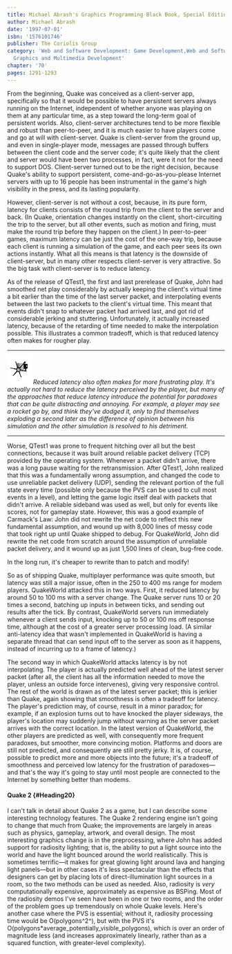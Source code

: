 ```yaml
---
title: Michael Abrash's Graphics Programming Black Book, Special Edition
author: Michael Abrash
date: '1997-07-01'
isbn: '1576101746'
publisher: The Coriolis Group
category: 'Web and Software Development: Game Development,Web and Software Development:
  Graphics and Multimedia Development'
chapter: '70'
pages: 1291-1293
---
```


From the beginning, Quake was conceived as a client-server app,
specifically so that it would be possible to have persistent servers
always running on the Internet, independent of whether anyone was
playing on them at any particular time, as a step toward the long-term
goal of persistent worlds. Also, client-server architectures tend to be
more flexible and robust than peer-to-peer, and it is much easier to
have players come and go at will with client-server. Quake is
client-server from the ground up, and even in single-player mode,
messages are passed through buffers between the client code and the
server code; it's quite likely that the client and server would have
been two processes, in fact, were it not for the need to support DOS.
Client-server turned out to be the right decision, because Quake's
ability to support persistent, come-and-go-as-you-please Internet
servers with up to 16 people has been instrumental in the game's high
visibility in the press, and its lasting popularity.

However, client-server is not without a cost, because, in its pure form,
latency for clients consists of the round trip from the client to the
server and back. (In Quake, orientation changes instantly on the client,
short-circuiting the trip to the server, but all other events, such as
motion and firing, must make the round trip before they happen on the
client.) In peer-to-peer games, maximum latency can be just the cost of
the one-way trip, because each client is running a simulation of the
game, and each peer sees its own actions instantly. What all this means
is that latency is the downside of client-server, but in many other
respects client-server is very attractive. So the big task with
client-server is to reduce latency.

As of the release of QTest1, the first and last prerelease of Quake,
John had smoothed net play considerably by actually keeping the client's
virtual time a bit earlier than the time of the last server packet, and
interpolating events between the last two packets to the client's
virtual time. This meant that events didn't snap to whatever packet had
arrived last, and got rid of considerable jerking and stuttering.
Unfortunately, it actually increased latency, because of the retarding
of time needed to make the interpolation possible. This illustrates a
common tradeoff, which is that reduced latency often makes for rougher
play.

  ------------------- -------------------------------------------------------------------------------------------------------------------------------------------------------------------------------------------------------------------------------------------------------------------------------------------------------------------------------------------------------------------------------------------------------------------------------------------------------------------------------------------------------------
  ![](images/i.jpg)   *Reduced latency also often makes for more frustrating play. It's actually not hard to reduce the latency perceived by the player, but many of the approaches that reduce latency introduce the potential for paradoxes that can be quite distracting and annoying. For example, a player may see a rocket go by, and think they've dodged it, only to find themselves exploding a second later as the difference of opinion between his simulation and the other simulation is resolved to his detriment.*
  ------------------- -------------------------------------------------------------------------------------------------------------------------------------------------------------------------------------------------------------------------------------------------------------------------------------------------------------------------------------------------------------------------------------------------------------------------------------------------------------------------------------------------------------

Worse, QTest1 was prone to frequent hitching over all but the best
connections, because it was built around reliable packet delivery (TCP)
provided by the operating system. Whenever a packet didn't arrive, there
was a long pause waiting for the retransmission. After QTest1, John
realized that this was a fundamentally wrong assumption, and changed the
code to use unreliable packet delivery (UDP), sending the relevant
portion of the full state every time (possible only because the PVS can
be used to cull most events in a level), and letting the game logic
itself deal with packets that didn't arrive. A reliable sideband was
used as well, but only for events like scores, not for gameplay state.
However, this was a good example of Carmack's Law: John did not rewrite
the net code to reflect this new fundamental assumption, and wound up
with 8,000 lines of messy code that took right up until Quake shipped to
debug. For QuakeWorld, John did rewrite the net code from scratch around
the assumption of unreliable packet delivery, and it wound up as just
1,500 lines of clean, bug-free code.

In the long run, it's cheaper to rewrite than to patch and modify!

So as of shipping Quake, multiplayer performance was quite smooth, but
latency was still a major issue, often in the 250 to 400 ms range for
modem players. QuakeWorld attacked this in two ways. First, it reduced
latency by around 50 to 100 ms with a server change. The Quake server
runs 10 or 20 times a second, batching up inputs in between ticks, and
sending out results after the tick. By contrast, QuakeWorld servers run
immediately whenever a client sends input, knocking up to 50 or 100 ms
off response time, although at the cost of a greater server processing
load. (A similar anti-latency idea that wasn't implemented in QuakeWorld
is having a separate thread that can send input off to the server as
soon as it happens, instead of incurring up to a frame of latency.)

The second way in which QuakeWorld attacks latency is by not
interpolating. The player is actually predicted well ahead of the latest
server packet (after all, the client has all the information needed to
move the player, unless an outside force intervenes), giving very
responsive control. The rest of the world is drawn as of the latest
server packet; this is jerkier than Quake, again showing that smoothness
is often a tradeoff for latency. The player's prediction may, of course,
result in a minor paradox; for example, if an explosion turns out to
have knocked the player sideways, the player's location may suddenly
jump without warning as the server packet arrives with the correct
location. In the latest version of QuakeWorld, the other players are
predicted as well, with consequently more frequent paradoxes, but
smoother, more convincing motion. Platforms and doors are still not
predicted, and consequently are still pretty jerky. It is, of course,
possible to predict more and more objects into the future; it's a
tradeoff of smoothness and perceived low latency for the frustration of
paradoxes—and that's the way it's going to stay until most people are
connected to the Internet by something better than modems.

#### Quake 2 {#Heading20}

I can't talk in detail about Quake 2 as a game, but I can describe some
interesting technology features. The Quake 2 rendering engine isn't
going to change that much from Quake; the improvements are largely in
areas such as physics, gameplay, artwork, and overall design. The most
interesting graphics change is in the preprocessing, where John has
added support for radiosity lighting; that is, the ability to put a
light source into the world and have the light bounced around the world
realistically. This is sometimes terrific—it makes for great glowing
light around lava and hanging light panels—but in other cases it's less
spectacular than the effects that designers can get by placing lots of
direct-illumination light sources in a room, so the two methods can be
used as needed. Also, radiosity is *very* computationally expensive,
approximately as expensive as BSPing. Most of the radiosity demos I've
seen have been in one or two rooms, and the order of the problem goes up
tremendously on whole Quake levels. Here's another case where the PVS is
essential; without it, radiosity processing time would be
O(polygons^2^), but with the PVS it's
O(polygons\*average\_potentially\_visible\_polygons), which is over an
order of magnitude less (and increases approximately linearly, rather
than as a squared function, with greater-level complexity).
